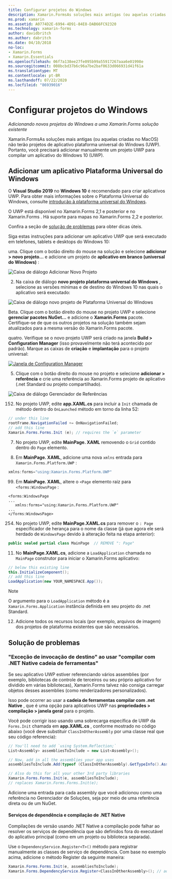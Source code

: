 ```yaml
---
title: Configurar projetos do Windows
description: Xamarin.FormsAs soluções mais antigas (ou aquelas criadas no MacOS) não terão projetos de plataforma universal do Windows e, portanto, este artigo explica como adicionar um novo projeto UWP a uma Xamarin.Forms solução existente.
ms.prod: xamarin
ms.assetid: A0774D2E-6994-4D91-84E8-DAB66FC92320
ms.technology: xamarin-forms
author: davidbritch
ms.author: dabritch
ms.date: 04/10/2018
no-loc:
- Xamarin.Forms
- Xamarin.Essentials
ms.openlocfilehash: 06f7a138ee27fe095b99a55917267aaa6e01998e
ms.sourcegitcommit: 008bcbd37b6c96a7be2baf0633d066931d41f61a
ms.translationtype: MT
ms.contentlocale: pt-BR
ms.lasthandoff: 07/22/2020
ms.locfileid: "86939016"
---
```

# <a name="setup-windows-projects"></a>Configurar projetos do Windows

_Adicionando novos projetos do Windows a uma Xamarin.Forms solução existente_

Xamarin.FormsAs soluções mais antigas (ou aquelas criadas no MacOS) não terão projetos de aplicativo plataforma universal do Windows (UWP). Portanto, você precisará adicionar manualmente um projeto UWP para compilar um aplicativo do Windows 10 (UWP).

## <a name="add-a-universal-windows-platform-app"></a>Adicionar um aplicativo Plataforma Universal do Windows

O **Visual Studio 2019** no **Windows 10** é recomendado para criar aplicativos UWP. Para obter mais informações sobre o Plataforma Universal do Windows, consulte [introdução à plataforma universal do Windows](/windows/uwp/get-started/universal-application-platform-guide/).

O UWP está disponível no Xamarin.Forms 2,1 e posterior e no Xamarin.Forms . Há suporte para mapas no Xamarin.Forms 2,2 e posterior.

Confira a seção de <a href="#troubleshooting">solução de problemas</a> para obter dicas úteis.

Siga estas instruções para adicionar um aplicativo UWP que será executado em telefones, tablets e desktops do Windows 10:

 uma. Clique com o botão direito do mouse na solução e selecione **adicionar > novo projeto...** e adicione um projeto de **aplicativo em branco (universal do Windows)** :

  ![Caixa de diálogo Adicionar Novo Projeto](universal-images/add-wu.png)

 2. Na caixa de diálogo **novo projeto plataforma universal do Windows** , selecione as versões mínimas e de destino do Windows 10 nas quais o aplicativo será executado:

  ![Caixa de diálogo novo projeto de Plataforma Universal do Windows](universal-images/target-version.png)

 Beta. Clique com o botão direito do mouse no projeto UWP e selecione **gerenciar pacotes NuGet...** e adicione o **Xamarin.Forms** pacote. Certifique-se de que os outros projetos na solução também sejam atualizados para a mesma versão do Xamarin.Forms pacote.

 quatro. Verifique se o novo projeto UWP será criado na janela **Build > Configuration Manager** (isso provavelmente não terá acontecido por padrão). Marque as caixas de **criação** e **implantação** para o projeto universal:

  [![Janela de Configuration Manager](universal-images/configuration-sml.png)](universal-images/configuration.png#lightbox "Janela de Configuration Manager")

 05. Clique com o botão direito do mouse no projeto e selecione **adicionar > referência** e crie uma referência ao Xamarin.Forms projeto de aplicativo (.net Standard ou projeto compartilhado).

  ![Caixa de diálogo Gerenciador de Referências](universal-images/addref-sml.png)

 152. No projeto UWP, edite **app.XAML.cs** para incluir a `Init` chamada de método dentro do `OnLaunched` método em torno da linha 52:

```csharp
// under this line
rootFrame.NavigationFailed += OnNavigationFailed;
// add this line
Xamarin.Forms.Forms.Init (e); // requires the `e` parameter
```

 7. No projeto UWP, edite **MainPage. XAML** removendo o `Grid` contido dentro do `Page` elemento.

 8. Em **MainPage. XAML**, adicione uma nova `xmlns` entrada para `Xamarin.Forms.Platform.UWP` :

```csharp
xmlns:forms="using:Xamarin.Forms.Platform.UWP"
```

 99. Em **MainPage. XAML**, altere o `<Page` elemento raiz para `<forms:WindowsPage` :

```xaml
<forms:WindowsPage
...
   xmlns:forms="using:Xamarin.Forms.Platform.UWP"
...
</forms:WindowsPage>
```

 254. No projeto UWP, edite **MainPage.XAML.cs** para remover o `: Page` especificador de herança para o nome da classe (já que agora ele será herdado de `WindowsPage` devido à alteração feita na etapa anterior):

```csharp
public sealed partial class MainPage  // REMOVE ": Page"
```

 11. No **MainPage.XAML.cs**, adicione a `LoadApplication` chamada no `MainPage` construtor para iniciar o Xamarin.Forms aplicativo:

```csharp
// below this existing line
this.InitializeComponent();
// add this line
LoadApplication(new YOUR_NAMESPACE.App());
```

> [!NOTE]
> O argumento para o `LoadApplication` método é a `Xamarin.Forms.Application` instância definida em seu projeto do .net Standard.

<!--
11 . Double-click **Package.appxmanifest** to set these capabilities
  that are often required:

  Capabilities set:

  * Internet (Client)
  * Location
-->

12. Adicione todos os recursos locais (por exemplo, arquivos de imagem) dos projetos de plataforma existentes que são necessários.

## <a name="troubleshooting"></a>Solução de problemas

### <a name="target-invocation-exception-when-using-compile-with-net-native-tool-chain"></a>"Exceção de invocação de destino" ao usar "compilar com .NET Native cadeia de ferramentas"

Se seu aplicativo UWP estiver referenciando vários assemblies (por exemplo, bibliotecas de controle de terceiros ou seu próprio aplicativo for dividido em várias bibliotecas), Xamarin.Forms talvez não consiga carregar objetos desses assemblies (como renderizadores personalizados).

Isso pode ocorrer ao usar a **cadeia de ferramentas compilar com .net Native** , que é uma opção para aplicativos UWP nas **propriedades > compilação > janela geral** para o projeto.

Você pode corrigir isso usando uma sobrecarga específica de UWP da `Forms.Init` chamada em **app.XAML.cs** , conforme mostrado no código abaixo (você deve substituir `ClassInOtherAssembly` por uma classe real que seu código referencia):

```csharp
// You'll need to add `using System.Reflection;`
List<Assembly> assembliesToInclude = new List<Assembly>();

// Now, add in all the assemblies your app uses
assembliesToInclude.Add(typeof (ClassInOtherAssembly).GetTypeInfo().Assembly);

// Also do this for all your other 3rd party libraries
Xamarin.Forms.Forms.Init(e, assembliesToInclude);
// replaces Xamarin.Forms.Forms.Init(e);
```

Adicione uma entrada para cada assembly que você adicionou como uma referência no Gerenciador de Soluções, seja por meio de uma referência direta ou de um NuGet.

#### <a name="dependency-services-and-net-native-compilation"></a>Serviços de dependência e compilação de .NET Native

Compilações de versão usando .NET Native a compilação pode falhar ao resolver os serviços de dependência que são definidos fora do executável do aplicativo principal (como em um projeto ou biblioteca separada).

Use o `DependencyService.Register<T>()` método para registrar manualmente as classes de serviço de dependência. Com base no exemplo acima, adicione o método Register da seguinte maneira:

```csharp
Xamarin.Forms.Forms.Init(e, assembliesToInclude);
Xamarin.Forms.DependencyService.Register<ClassInOtherAssembly>(); // add this
```
